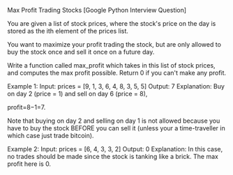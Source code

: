 Max Profit Trading Stocks [Google Python Interview Question]

You are given a list of stock prices, where the stock's price on the day is stored as the ith element of the prices list.

You want to maximize your profit trading the stock, but are only allowed to buy the stock once and sell it once on a future day.

Write a function called max_profit which takes in this list of stock prices, and computes the max profit possible. Return 0 if you can't make any profit.

Example 1:
Input: prices = [9, 1, 3, 6, 4, 8, 3, 5, 5] Output: 7 Explanation: Buy on day 2 (price = 1) and sell on day 6 (price = 8), 

profit=8−1=7.

Note that buying on day 2 and selling on day 1 is not allowed because you have to buy the stock BEFORE you can sell it (unless your a time-traveller in which case just trade bitcoin).

Example 2:
Input: prices = [6, 4, 3, 3, 2] Output: 0 Explanation: In this case, no trades should be made since the stock is tanking like a brick. The max profit here is 0.
